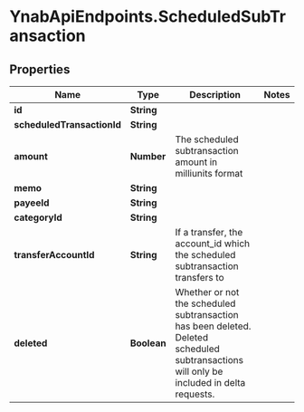 # YnabApiEndpoints.ScheduledSubTransaction

## Properties
Name | Type | Description | Notes
------------ | ------------- | ------------- | -------------
**id** | **String** |  | 
**scheduledTransactionId** | **String** |  | 
**amount** | **Number** | The scheduled subtransaction amount in milliunits format | 
**memo** | **String** |  | 
**payeeId** | **String** |  | 
**categoryId** | **String** |  | 
**transferAccountId** | **String** | If a transfer, the account_id which the scheduled subtransaction transfers to | 
**deleted** | **Boolean** | Whether or not the scheduled subtransaction has been deleted.  Deleted scheduled subtransactions will only be included in delta requests. | 


